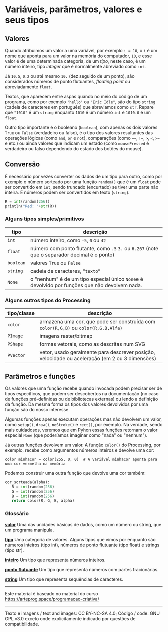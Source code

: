 
# Variáveis, parâmetros, valores e seus tipos

## Valores

Quando atribuimos um valor a uma variável, por exemplo `i = 10`, o `i` é um nome que aponta para um valor na memória do computador, `10`, e esse valor é de uma determinada categoria, de um *tipo*, neste caso, é um número inteiro, tipo *integer* que é normalmente abreviado como `int`.

Já `10.5`, `0.2` ou até mesmo `10.` (dez seguido de um ponto), são considerados números de ponto flutuantes, *floating point* ou abreviadamente `float`.

Textos, que aparecem entre aspas quando no meio do código de um programa, como por exemplo `'hello'` ou `"Eric Idle"`, são do tipo `string` (cadeia de caracteres em português) que abreviamos como `str`. Repare que `"1010"` é um `string` enquanto `1010` é um número `int` e `1010.0` é um `float`. 

Outro tipo importante é o booleano (`boolean`), com apenas os dois valores `True` ou `False` (verdadeiro ou falso), é o tipo dos valores resultantes das operações lógicas (como `and`,  `or` e `not`), comparações (como `==`, `!=`,  `>`, `<`, `>=` e etc.) ou ainda valores que indicam um estado (como `mousePressed` é verdadeiro ou falso dependendo do estado dos botões do mouse).

## Conversão

É necessário por vezes converter os dados de um tipo para outro, como por exemplo o número sorteado por uma função `random()` que é um `float` pode ser convertido em `int`, sendo truncado (encurtado) se tiver uma parte não inteira. E números podem ser convertidos em texto (`string`).

```python
R = int(random(256))
println("Red: "+str(R))
```

### Alguns tipos simples/primitivos

| tipo | descrição |
| --- | --- |
|`int`  |  número inteiro, como `-5`, `0` ou `42`|
| `float`  | número com ponto flutante, como `.5` `3.` ou `6.267` (note que o separador decimal é o ponto)|
| `boolean` |  valores `True` ou `False`|
| `string`  | cadeia de caracteres, `“texto”` |
| `None` | o "nenhum" é de um tipo especial único `None`e é devolvido por funções que não devolvem nada. |


### Alguns outros tipos do Processing

| tipo/classe | descrição |
| --- | --- |
| `color`  |  armazena uma cor, que pode ser construída com `color(R,G,B)` ou `color(R,G,B,Alfa)`|
| `PImage` | imagens raster/bitmap
| `PShape` | formas vetorais, como as descritas num SVG
| `PVector` | vetor, usado geralmente para descrever posição, velocidade ou aceleração (em 2 ou 3 dimensões) |


## Parâmetros e funções

Os valores que uma função recebe quando invocada podem precisar ser de tipos específicos, que podem ser descobertos na documentação (no caso de funções pré-definidas ou de bibliotecas externas) ou lendo a definição da função.
Da mesma forma os tipos dos valores devolvidos por uma função são do nosso interesse.

Algumas funções apenas executam operações mas não devolvem um valor, como `setup()`, `draw()`, `noStroke()` e `rect()`, por exemplo. Na verdade, sendo mais cuidadosos, veremos que em Pyhon essas funções retornam o valor especial `None` (que poderíamos imaginar como "nada" ou "nenhum").

Já outras funções devolvem um valor. A função `color()` do Processing, por exemplo, recebe como argumentos números inteiros e devolve uma cor:

`color minhaCor = color(255, 0, 0)  # A variável minhaCor aponta para uma cor vermelha na memória`

Podemos construir uma outra função que devolve uma cor também:

```python
cor_sorteada(alpha):
   R = int(random(256)
   G = int(random(256)
   B = int(random(256)
   return color(R, G, B, alpha)
```

### Glossário

[**valor**](https://penseallen.github.io/PensePython2e/01-jornada.html#termo:valor) Uma das unidades básicas de dados, como um número ou string, que um programa manipula.

[**tipo**](https://penseallen.github.io/PensePython2e/01-jornada.html#termo:tipo) Uma categoria de valores. Alguns tipos que vimos por enquanto são números inteiros (tipo int), números de ponto flutuante (tipo float) e strings (tipo str).

[**inteiro**](https://penseallen.github.io/PensePython2e/01-jornada.html#termo:inteiro) Um tipo que representa números inteiros.

[**ponto flutuante**](https://penseallen.github.io/PensePython2e/01-jornada.html#termo:ponto%20flutuante) Um tipo que representa números com partes fracionárias.

[**string**](https://penseallen.github.io/PensePython2e/01-jornada.html#termo:string) Um tipo que representa sequências de caracteres.

---
Este material é baseado no material do curso https://arteprog.space/programacao-criativa/

---
Texto e imagens / text and images: CC BY-NC-SA 4.0; Código / code: GNU GPL v3.0 exceto onde explicitamente indicado por questões de compatibilidade.

